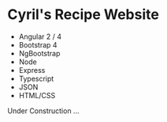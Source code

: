 # Cyril's Recipe Website
<!-- USE npm run current to deploy -->

* Angular 2 / 4
* Bootstrap 4
* NgBootstrap
* Node
* Express
* Typescript
* JSON
* HTML/CSS
 
<p> Under Construction ... </p>